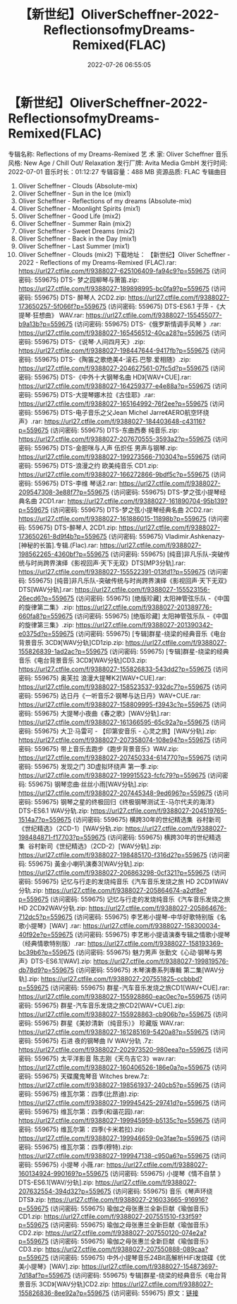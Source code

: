 ﻿---
title: 【新世纪】OliverScheffner-2022-ReflectionsofmyDreams-Remixed(FLAC)
date: 2022-07-26 06:55:05
categories: 古典音乐、新世纪、纯音雅乐
tags: 纯音雅乐
---
# 【新世纪】OliverScheffner-2022-ReflectionsofmyDreams-Remixed(FLAC)

专辑名称: Reflections of my Dreams-Remixed
艺 术 家: Oliver Scheffner
音乐风格: New Age / Chill Out/ Relaxation
发行厂牌: Avita Media GmbH
发行时间: 2022-07-01
音乐时长：01:12:27
专辑容量：488 MB
资源品质: FLAC
专辑曲目
01. Oliver Scheffner - Clouds (Absolute-mix)
02. Oliver Scheffner - Sun in the Ice (mix1)
03. Oliver Scheffner - Reflections of my dreams
(Absolute-mix)
04. Oliver Scheffner - Moonlight Spirits (mix1)
05. Oliver Scheffner - Good Life (mix2)
06. Oliver Scheffner - Summer Rain (mix2)
07. Oliver Scheffner - Sweet Dreams (mix2)
08. Oliver Scheffner - Back in the Day (mix1)
09. Oliver Scheffner - Last Summer (mix1)
10. Oliver Scheffner - Clouds (mix2)
下载地址：
【新世纪】Oliver Scheffner - 2022 - Reflections of my
Dreams-Remixed (FLAC).rar: https://url27.ctfile.com/f/9388027-625106409-fa94c9?p=559675
(访问密码: 559675)
DTS- 梦之园柳琴与箫笛.zip: https://url27.ctfile.com/f/9388027-189898995-bc0fa9?p=559675
(访问密码: 559675)
DTS- 醉琴人 2CD2.zip: https://url27.ctfile.com/f/9388027-173650257-5f066f?p=559675
(访问密码: 559675)
DTS-ES6.1 于萍 -《大提琴·狂想曲》 WAV.rar: https://url27.ctfile.com/f/9388027-155455077-b9a13b?p=559675
(访问密码: 559675)
DTS-《俄罗斯情调手风琴 》.rar: https://url27.ctfile.com/f/9388027-165456512-40ca28?p=559675
(访问密码: 559675)
DTS-《说琴·人间四月天》.zip: https://url27.ctfile.com/f/9388027-198447644-9417fb?p=559675
(访问密码: 559675)
DTS-《陶笛之歌绝美4-滚石.巴黎.爱相随》.zip: https://url27.ctfile.com/f/9388027-204627561-07fc5d?p=559675
(访问密码: 559675)
DTS-《中外十大钢琴名曲 HD》[WAV+CUE].rar: https://url27.ctfile.com/f/9388027-164259377-e4e88a?p=559675
(访问密码: 559675)
DTS-大提琴娜木拉《古佳耶》.rar: https://url27.ctfile.com/f/9388027-165164992-76f2ee?p=559675
(访问密码: 559675)
DTS-电子音乐之父Jean Michel Jarre《AERO航空环绕声》.rar: https://url27.ctfile.com/f/9388027-184403648-c43116?p=559675
(访问密码: 559675)
DTS-东曲西奏 纯音乐.zip: https://url27.ctfile.com/f/9388027-207670555-3593a2?p=559675
(访问密码: 559675)
DTS-金胆咪与人声 伍炽任 男声与钢琴.zip: https://url27.ctfile.com/f/9388027-199273566-710304?p=559675
(访问密码: 559675)
DTS-浪漫之约 欧美纯音乐 CD1.zip: https://url27.ctfile.com/f/9388027-166272866-9bdf5c?p=559675
(访问密码: 559675)
DTS-李维 琴话2.rar: https://url27.ctfile.com/f/9388027-209547308-3e88f7?p=559675
(访问密码: 559675)
DTS-梦之弦小提琴经典名曲 2CD1.rar: https://url27.ctfile.com/f/9388027-161890704-95b139?p=559675
(访问密码: 559675)
DTS-梦之弦小提琴经典名曲 2CD2.rar: https://url27.ctfile.com/f/9388027-161886015-11898b?p=559675
(访问密码: 559675)
DTS-醉琴人 2CD1.zip: https://url27.ctfile.com/f/9388027-173650261-8d9f4b?p=559675
(访问密码: 559675)
Vladimir.Ashkenazy-[神秘的长笛].专辑.(Flac).rar: https://url27.ctfile.com/f/9388027-198562265-4360bf?p=559675
(访问密码: 559675)
[纯音]非凡乐队-突破传统与时尚跨界演绎《影视回声·天下无双》DTS[MP3分轨].rar: https://url27.ctfile.com/f/9388027-155522391-013fd1?p=559675
(访问密码: 559675)
[纯音]非凡乐队-突破传统与时尚跨界演绎《影视回声·天下无双》DTS[WAV分轨].rar: https://url27.ctfile.com/f/9388027-155523156-26ecd6?p=559675
(访问密码: 559675)
[绝版珍藏] 太阳神管弦乐队 -《中国的旋律第二集》.zip: https://url27.ctfile.com/f/9388027-201389776-660fa8?p=559675
(访问密码: 559675)
[绝版珍藏] 太阳神管弦乐队 -《中国的旋律第三集》.zip: https://url27.ctfile.com/f/9388027-201390342-e0375d?p=559675
(访问密码: 559675)
[专辑]群星-绕梁的经典音乐《电台背景音乐 3CD》[WAV分轨]CD1zip.zip: https://url27.ctfile.com/f/9388027-155826839-1ad2ac?p=559675
(访问密码: 559675)
[专辑]群星-绕梁的经典音乐《电台背景音乐 3CD》[WAV分轨]CD3.zip: https://url27.ctfile.com/f/9388027-155826833-543dd2?p=559675
(访问密码: 559675)
奥芙拉 浪漫大提琴K2[WAV+CUE].rar: https://url27.ctfile.com/f/9388027-158523537-932dc7?p=559675
(访问密码: 559675)
达日丹《一听音乐2·钢琴与达日丹》WAV+CUE.rar: https://url27.ctfile.com/f/9388027-158809995-f3943c?p=559675
(访问密码: 559675)
大提琴小夜曲《春之歌》[WAV分轨].rar: https://url27.ctfile.com/f/9388027-161366595-65c92a?p=559675
(访问密码: 559675)
大卫·马雷可 - 【印第安音乐 - 心灵之旅】[WAV分轨].zip: https://url27.ctfile.com/f/9388027-207358074-108e94?p=559675
(访问密码: 559675)
带上音乐去跑步《跑步背景音乐》WAV.zip: https://url27.ctfile.com/f/9388027-207450334-614770?p=559675
(访问密码: 559675)
发现之门 3D虚拟环绕声 第一季.zip: https://url27.ctfile.com/f/9388027-199915523-fcfc79?p=559675
(访问密码: 559675)
钢琴恋曲·丝丝小雨[WAV分轨].zip: https://url27.ctfile.com/f/9388027-207445348-9ed696?p=559675
(访问密码: 559675)
钢琴之星的终极回归《终极钢琴测试王-马尔代夫的海洋》DTS-ES6.1 WAV分轨.zip: https://url27.ctfile.com/f/9388027-204519765-1514a7?p=559675
(访问密码: 559675)
横跨30年的世纪精选集  谷村新司《世纪精选》（2CD-1）[WAV分轨.zip:
https://url27.ctfile.com/f/9388027-198484871-f17703?p=559675
(访问密码: 559675)
横跨30年的世纪精选集  谷村新司《世纪精选》（2CD-2）[WAV分轨].zip:
https://url27.ctfile.com/f/9388027-198485170-f316d2?p=559675
(访问密码: 559675)
黃金小喇叭演奏3[WAV分轨].zip: https://url27.ctfile.com/f/9388027-206863298-0cf321?p=559675
(访问密码: 559675)
记忆与行走的发烧纯音乐《汽车音乐发烧之旅 HD 2CD》1WAV分轨.zip: https://url27.ctfile.com/f/9388027-205864674-a2df8e?p=559675
(访问密码: 559675)
记忆与行走的发烧纯音乐《汽车音乐发烧之旅 HD 2CD》2WAV分轨.zip: https://url27.ctfile.com/f/9388027-205864676-712dc5?p=559675
(访问密码: 559675)
李艺彬小提琴-中华好歌特别版《名歌小提琴》[WAV] .rar: https://url27.ctfile.com/f/9388027-158300034-40f92e?p=559675
(访问密码: 559675)
李艺彬小提请演奏专辑之情歌小提琴（经典情歌特别版）.rar: https://url27.ctfile.com/f/9388027-158193369-bc39b6?p=559675
(访问密码: 559675)
魅力男声 张勤文《心动·钢琴与男声》DTS-ES6.1[WAV].zip: https://url27.ctfile.com/f/9388027-199819576-db78d9?p=559675
(访问密码: 559675)
木琴演奏系列專輯 第二集[WAV分轨].zip: https://url27.ctfile.com/f/9388027-207551825-ccbbbd?p=559675
(访问密码: 559675)
群星-汽车音乐发烧之旅CD1[WAV+CUE].rar: https://url27.ctfile.com/f/9388027-155928860-eac0ec?p=559675
(访问密码: 559675)
群星-汽车音乐发烧之旅CD2[WAV+CUE].zip: https://url27.ctfile.com/f/9388027-155928863-cb906b?p=559675
(访问密码: 559675)
群星《美妙清新（纯音乐）》 珍藏版 WAV.rar: https://url27.ctfile.com/f/9388027-161285169-5420a8?p=559675
(访问密码: 559675)
石进 夜的钢琴曲 IV WAV分轨 .7z: https://url27.ctfile.com/f/9388027-202973520-980eea?p=559675
(访问密码: 559675)
太平洋影音 陈志刚《天鸟吉它3》wav.rar: https://url27.ctfile.com/f/9388027-160406526-186e0a?p=559675
(访问密码: 559675)
天碟魔鬼琴音 Witches brew.7z: https://url27.ctfile.com/f/9388027-198561937-240cb5?p=559675
(访问密码: 559675)
维瓦尔第：四季(比昂迪).zip: https://url27.ctfile.com/f/9388027-199945425-29741d?p=559675
(访问密码: 559675)
维瓦尔第：四季(和谐花园).rar: https://url27.ctfile.com/f/9388027-199945959-b5135c?p=559675
(访问密码: 559675)
维瓦尔第：四季(卡米若拉).zip: https://url27.ctfile.com/f/9388027-199946659-0e3fae?p=559675
(访问密码: 559675)
维瓦尔第：四季(穆特).zip: https://url27.ctfile.com/f/9388027-199947138-c950a6?p=559675
(访问密码: 559675)
小提琴 小薇.rar: https://url27.ctfile.com/f/9388027-160134924-990169?p=559675
(访问密码: 559675)
小提琴《情不自禁 》 DTS-ES6.1[WAV/分轨].zip: https://url27.ctfile.com/f/9388027-207632554-394d32?p=559675
(访问密码: 559675)
音乐《琴声环绕 DTS》.zip: https://url27.ctfile.com/f/9388027-216033665-916916?p=559675
(访问密码: 559675)
瑜伽之母张惠兰全新巨献《瑜伽音乐》CD1.zip: https://url27.ctfile.com/f/9388027-207551510-f33f59?p=559675
(访问密码: 559675)
瑜伽之母张惠兰全新巨献《瑜伽音乐》CD2.zip: https://url27.ctfile.com/f/9388027-207550120-074e2a?p=559675
(访问密码: 559675)
瑜伽之母张惠兰全新巨献《瑜伽音乐》CD3.zip: https://url27.ctfile.com/f/9388027-207550888-089caa?p=559675
(访问密码: 559675)
中外小提琴音乐24Bit高解析HiFi发烧碟《优美小提琴》[WAV].zip: https://url27.ctfile.com/f/9388027-154873697-7d18af?p=559675
(访问密码: 559675)
专辑]群星-绕梁的经典音乐《电台背景音乐 3CD》[WAV分轨]CD2.zip: https://url27.ctfile.com/f/9388027-155826836-8ee92a?p=559675
(访问密码: 559675)
原文：[链接](https://blog.sina.com.cn/s/blog_1647c7e7601030yjt.html)
